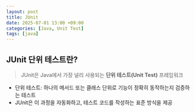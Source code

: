 ```yaml
---
layout: post
title: JUnit
date: 2025-07-01 13:00 +09:00
categories: [Java, Unit Test]
tags: [java]
---
```


## JUnit 단위 테스트란?

> JUnit은 Java에서 가장 널리 사용되는 **단위 테스트(Unit Test)** 프레임워크

- 단위 테스트: 하나의 메서드 또는 클래스 단위로 기능이 정확히 동작하는지 검증하는 테스트
- JUnit은 이 과정을 자동화하고, 테스트 코드를 작성하는 표준 방식을 제공

